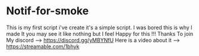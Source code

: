 # Notif-for-smoke
This is my first script i've create  it's a simple script. I was bored this is why I made It you may see it like nothing but I feel Happy for this !!! Thanks   To join My discord --> https://discord.gg/yMBYNfU     Here is a video about it --> https://streamable.com/1bhyk
